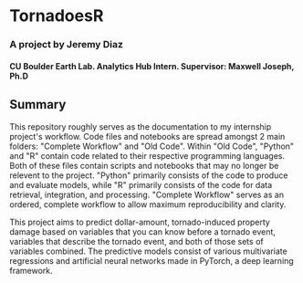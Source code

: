 # TornadoesR

### A project by Jeremy Diaz
#### CU Boulder Earth Lab. Analytics Hub Intern. Supervisor: Maxwell Joseph, Ph.D

## Summary

This repository roughly serves as the documentation to my internship project's workflow. Code files and notebooks are spread amongst 2 main folders: "Complete Workflow" and "Old Code". Within "Old Code", "Python" and "R" contain code related to their respective programming languages. Both of these files contain scripts and notebooks that may no longer be relevent to the project. "Python" primarily consists of the code to produce and evaluate models, while "R" primarily consists of the code for data retrieval, integration, and processing. "Complete Workflow" serves as an ordered, complete workflow to allow maximum reproducibility and clarity.

This project aims to predict dollar-amount, tornado-induced property damage based on variables that you can know before a tornado event, variables that describe the tornado event, and both of those sets of variables combined. The predictive models consist of various multivariate regressions and artificial neural networks made in PyTorch, a deep learning framework.


